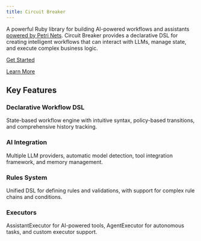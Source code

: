 ```yaml
---
title: Circuit Breaker
---
```

A powerful Ruby library for building AI-powered workflows and assistants [powered by Petri Nets](/docs/comparison). Circuit Breaker provides a declarative DSL for creating intelligent workflows that can interact with LLMs, manage state, and execute complex business logic.

[Get Started](/docs/getting-started)

[Learn More](/docs/overview)

## Key Features

### Declarative Workflow DSL
State-based workflow engine with intuitive syntax, policy-based transitions, and comprehensive history tracking.

### AI Integration
Multiple LLM providers, automatic model detection, tool integration framework, and memory management.

### Rules System
Unified DSL for defining rules and validations, with support for complex rule chains and conditions.

### Executors
AssistantExecutor for AI-powered tools, AgentExecutor for autonomous tasks, and custom executor support.
